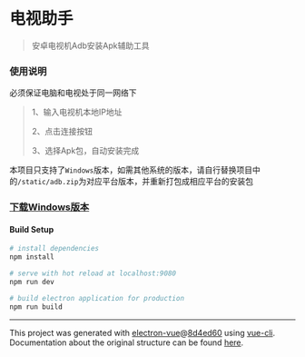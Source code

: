 # 电视助手

> 安卓电视机Adb安装Apk辅助工具
### 使用说明
必须保证电脑和电视处于同一网络下

> 1、输入电视机本地IP地址
> 
> 2、点击连接按钮
> 
> 3、选择Apk包，自动安装完成

本项目只支持了```Windows```版本，如需其他系统的版本，请自行替换项目中的```/static/adb.zip```为对应平台版本，并重新打包成相应平台的安装包

### [下载Windows版本](https://github.com/yannecer/tv-helper/releases/download/1.0.1/Setup.1.0.1.exe)

#### Build Setup

``` bash
# install dependencies
npm install

# serve with hot reload at localhost:9080
npm run dev

# build electron application for production
npm run build


```

---

This project was generated with [electron-vue](https://github.com/SimulatedGREG/electron-vue)@[8d4ed60](https://github.com/SimulatedGREG/electron-vue/tree/8d4ed607d65300381a8f47d97923eb07832b1a9a) using [vue-cli](https://github.com/vuejs/vue-cli). Documentation about the original structure can be found [here](https://simulatedgreg.gitbooks.io/electron-vue/content/index.html).
